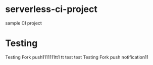 # serverless-ci-project
sample CI project

# Testing
Testing Fork push1111111tt1
tt
test
test
Testing Fork push notification11

